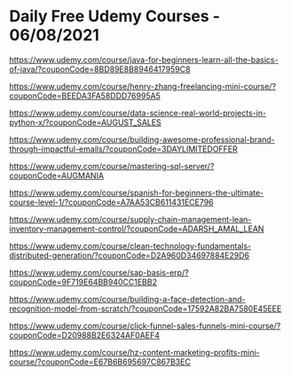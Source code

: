 # Daily Free Udemy Courses - 06/08/2021

https://www.udemy.com/course/java-for-beginners-learn-all-the-basics-of-java/?couponCode=8BD89E8B8946417959C8
https://www.udemy.com/course/henry-zhang-freelancing-mini-course/?couponCode=BEEDA3FA58DDD76995A5
https://www.udemy.com/course/data-science-real-world-projects-in-python-x/?couponCode=AUGUST_SALES
https://www.udemy.com/course/building-awesome-professional-brand-through-impactful-emails/?couponCode=3DAYLIMITEDOFFER
https://www.udemy.com/course/mastering-sql-server/?couponCode=AUGMANIA
https://www.udemy.com/course/spanish-for-beginners-the-ultimate-course-level-1/?couponCode=A7AA53CB611431ECE796
https://www.udemy.com/course/supply-chain-management-lean-inventory-management-control/?couponCode=ADARSH_AMAL_LEAN
https://www.udemy.com/course/clean-technology-fundamentals-distributed-generation/?couponCode=D2A960D34697884E29D6
https://www.udemy.com/course/sap-basis-erp/?couponCode=9F719E64BB940CC1EBB2
https://www.udemy.com/course/building-a-face-detection-and-recognition-model-from-scratch/?couponCode=17592A82BA7580E45EEE
https://www.udemy.com/course/click-funnel-sales-funnels-mini-course/?couponCode=D20988B2E6324AF0AEF4
https://www.udemy.com/course/hz-content-marketing-profits-mini-course/?couponCode=E67B6B695697C867B3EC
